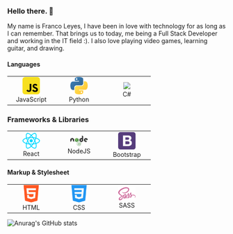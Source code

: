 ### Hello there. 🤝 

My name is Franco Leyes, I have been in love with technology for as long as I can remember. That brings us to today, me being a Full Stack Developer and working in the IT field :). I also love playing video games, learning guitar, and drawing.


#### Languages
<table>
  <tr>
    <td align="center" width="96">
      <a>
        <img src="https://raw.githubusercontent.com/pkkulhari/pkkulhari/master/icons/js.svg" width="40"/>
      </a>
      <br>JavaScript
    </td>
    <td align="center" width="96">
      <a>
        <img src="https://raw.githubusercontent.com/pkkulhari/pkkulhari/master/icons/python.svg" width="40"/>
      </a>
      <br>Python
    </td>
    <td align="center" width="96">
      <a>
        <img src="https://static.cdnlogo.com/logos/c/27/c.svg" width="40"/>
      </a>
      <br>C#
    </td>
  </tr>
</table>

### Frameworks & Libraries

<table>
  <tr>
    <td align="center" width="96">
      <a>
        <img src="https://raw.githubusercontent.com/pkkulhari/pkkulhari/master/icons/react.svg" width="40"/>
      </a>
      <br>React
    </td>
    <td align="center" width="96">
      <a>
        <img src="https://raw.githubusercontent.com/pkkulhari/pkkulhari/master/icons/nodejs.svg" width="40"/>
      </a>
      <br>NodeJS
    </td>
    <td align="center" width="96">
      <a>
        <img src="https://raw.githubusercontent.com/pkkulhari/pkkulhari/master/icons/bootstrap.svg" width="40"/>
      </a>
      <br>Bootstrap
    </td>
  </tr>
</table>

#### Markup & Stylesheet

<table>
  <tr>
    <td align="center" width="96">
      <a>
        <img src="https://raw.githubusercontent.com/pkkulhari/pkkulhari/master/icons/html.svg" width="40"/>
      </a>
      <br>HTML
    </td>
    <td align="center" width="96">
      <a>
        <img src="https://raw.githubusercontent.com/pkkulhari/pkkulhari/master/icons/css.svg" width="40"/>
      </a>
      <br>CSS
    </td>
    <td align="center" width="96">
      <a>
        <img src="https://raw.githubusercontent.com/pkkulhari/pkkulhari/master/icons/sass.svg" width="40"/>
      </a>
      <br>SASS
    </td>

</table>


![Anurag's GitHub stats](https://github-readme-stats.vercel.app/api?username=frsel99&show_icons=true&theme=radical&hide_border=true)

<!-- ![Most Used Languages](https://github-readme-stats.vercel.app/api/top-langs/?username=frsel99&theme=radical&langs_count=15&layout=compact&hide_border=true)

<!--
**Frsel99/Frsel99** is a ✨ _special_ ✨ repository because its `README.md` (this file) appears on your GitHub profile.

Here are some ideas to get you started:

- 🔭 I’m currently working on ...
- 🌱 I’m currently learning ...
- 👯 I’m looking to collaborate on ...
- 🤔 I’m looking for help with ...
- 💬 Ask me about ...
- 📫 How to reach me: ...
- 😄 Pronouns: ...
- ⚡ Fun fact: ...
-->
